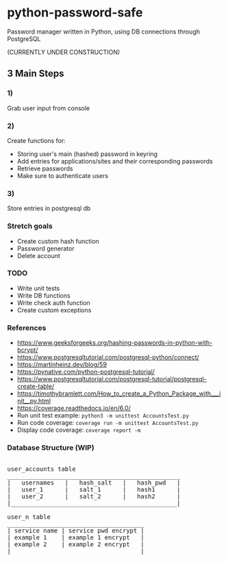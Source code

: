 # python-password-safe
Password manager written in Python, using DB connections through PostgreSQL

(CURRENTLY UNDER CONSTRUCTION)

## 3 Main Steps

### 1)
Grab user input from console

### 2)
Create functions for:
- Storing user's main (hashed) password in keyring
- Add entries for applications/sites and their corresponding passwords
- Retrieve passwords
- Make sure to authenticate users

### 3)
Store entries in postgresql db

### Stretch goals
- Create custom hash function
- Password generator
- Delete account

### TODO
- Write unit tests
- Write DB functions
- Write check auth function
- Create custom exceptions

### References
- https://www.geeksforgeeks.org/hashing-passwords-in-python-with-bcrypt/
- https://www.postgresqltutorial.com/postgresql-python/connect/
- https://martinheinz.dev/blog/59
- https://pynative.com/python-postgresql-tutorial/
- https://www.postgresqltutorial.com/postgresql-tutorial/postgresql-create-table/
- https://timothybramlett.com/How_to_create_a_Python_Package_with___init__py.html
- https://coverage.readthedocs.io/en/6.0/
- Run unit test example: `python3 -m unittest AccountsTest.py`
- Run code coverage: `coverage run -m unittest AccountsTest.py`
- Display code coverage: `coverage report -m`

### Database Structure (WIP)
<pre>

user_accounts table
________________________________________________
|   usernames   |   hash_salt   |   hash_pwd   |
|   user_1      |   salt_1      |   hash1      |
|   user_2      |   salt_2      |   hash2      |
|______________________________________________|

user_n table
______________________________________
| service name | service pwd encrypt |
| example 1    | example 1 encrypt   |
| example 2    | example 2 encrypt   |
|____________________________________|
</pre>